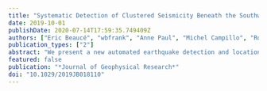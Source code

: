 ```yaml
---
title: "Systematic Detection of Clustered Seismicity Beneath the Southwestern Alps"
date: 2019-10-01
publishDate: 2020-07-14T17:59:35.749409Z
authors: ["Eric Beaucé", "wbfrank", "Anne Paul", "Michel Campillo", "Robert D van der Hilst"]
publication_types: ["2"]
abstract: "We present a new automated earthquake detection and location method based on beamforming (or back projection) and template matching and apply it to study the seismicity of the Southwestern Alps. We use beamforming with prior knowledge of the 3-D variations of seismic velocities as a first detection run to search for earthquakes that are used as templates in a subsequent matched-filter search. Template matching allows us to detect low signal-to-noise ratio events and thus to obtain a high spatiotemporal resolution of the seismicity in the Southwestern Alps. We describe how we address the problem of false positives in energy-based earthquake detection with supervised machine learning and how to best leverage template matching to iteratively refine the templates and the detection. We detected 18,754 earthquakes over 1 year (our catalog is available online) and observed temporal clustering of the earthquake occurrence in several regions. This statistical study of the collective behavior of earthquakes provides insights into the mechanisms of earthquake occurrence. Based on our observations, we infer the mechanisms responsible for the seismic activity in three regions of interest: the Ubaye valley, the Briançonnais, and the Dora Maira massif. Our conclusions point to the importance of fault interactions to explain the earthquake occurrence in the Briançonnais and the Dora Maira massif, whereas fluids seem to be the major driving mechanism in the Ubaye valley."
featured: false
publication: "*Journal of Geophysical Research*"
doi: "10.1029/2019JB018110"
---
```


